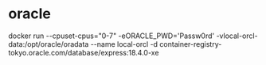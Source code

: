 # oracle
docker run --cpuset-cpus="0-7" -eORACLE_PWD='Passw0rd' -vlocal-orcl-data:/opt/oracle/oradata --name local-orcl -d container-registry-tokyo.oracle.com/database/express:18.4.0-xe
